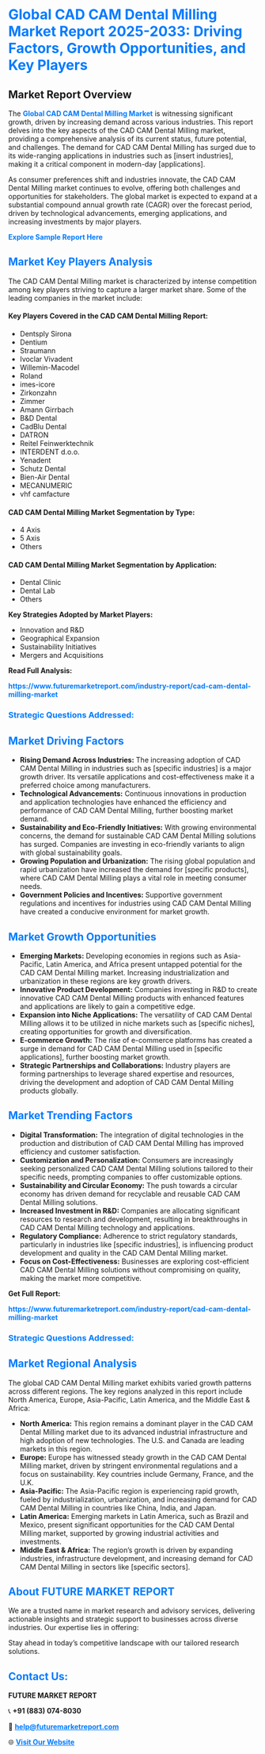 <h1 style="color: #007BFF;">Global CAD CAM Dental Milling Market Report 2025-2033: Driving Factors, Growth Opportunities, and Key Players</h1>

<section id="overview">
<h2>Market Report Overview</h2>
<p>The <a href="https://www.futuremarketreport.com/industry-report/cad-cam-dental-milling-market" style="color: #007BFF; text-decoration: none;"><strong>Global CAD CAM Dental Milling Market</strong></a> is witnessing significant growth, driven by increasing demand across various industries. This report delves into the key aspects of the CAD CAM Dental Milling market, providing a comprehensive analysis of its current status, future potential, and challenges. The demand for CAD CAM Dental Milling has surged due to its wide-ranging applications in industries such as [insert industries], making it a critical component in modern-day [applications].</p>
<p>As consumer preferences shift and industries innovate, the CAD CAM Dental Milling market continues to evolve, offering both challenges and opportunities for stakeholders. The global market is expected to expand at a substantial compound annual growth rate (CAGR) over the forecast period, driven by technological advancements, emerging applications, and increasing investments by major players.</p>
</section>

<section id="overview">
<p><a href="https://www.futuremarketreport.com/request-sample/reportId=80159" style="color: #007BFF; text-decoration: none;"><strong>Explore Sample Report Here</strong></a></p>
</section>

<section id="key-players">
<h2 style="color: #007BFF;">Market Key Players Analysis</h2>
<p>The CAD CAM Dental Milling market is characterized by intense competition among key players striving to capture a larger market share. Some of the leading companies in the market include:</p>
<h4>Key Players Covered in the CAD CAM Dental Milling Report:</h4>
<ul><li>Dentsply Sirona</li><li>Dentium</li><li>Straumann</li><li>Ivoclar Vivadent</li><li>Willemin-Macodel</li><li>Roland</li><li>imes-icore</li><li>Zirkonzahn</li><li>Zimmer</li><li>Amann Girrbach</li><li>B&amp;D Dental</li><li>CadBlu Dental</li><li>DATRON</li><li>Reitel Feinwerktechnik</li><li>INTERDENT d.o.o.</li><li>Yenadent</li><li>Schutz Dental</li><li>Bien-Air Dental</li><li>MECANUMERIC</li><li>vhf camfacture</li></ul>
<h4>CAD CAM Dental Milling Market Segmentation by Type:</h4>
<ul><li>4 Axis</li><li>5 Axis</li><li>Others</li></ul>

<h4>CAD CAM Dental Milling Market Segmentation by Application:</h4>
<ul><li>Dental Clinic</li><li>Dental Lab</li><li>Others</li></ul>
<p><strong>Key Strategies Adopted by Market Players:</strong></p>
<ul>
<li>Innovation and R&D</li>
<li>Geographical Expansion</li>
<li>Sustainability Initiatives</li>
<li>Mergers and Acquisitions</li>
</ul>
</section>

<section>
<p><strong>Read Full Analysis: </strong></p><a href="https://www.futuremarketreport.com/industry-report/cad-cam-dental-milling-market" style="color: #007BFF; text-decoration: none;"><strong>https://www.futuremarketreport.com/industry-report/cad-cam-dental-milling-market</strong></a>
<h3 style="color: #007BFF;">Strategic Questions Addressed:</h3>
</section>

<section id="driving-factors">
<h2 style="color: #007BFF;">Market Driving Factors</h2>
<ul>
<li><strong>Rising Demand Across Industries:</strong> The increasing adoption of CAD CAM Dental Milling in industries such as [specific industries] is a major growth driver. Its versatile applications and cost-effectiveness make it a preferred choice among manufacturers.</li>
<li><strong>Technological Advancements:</strong> Continuous innovations in production and application technologies have enhanced the efficiency and performance of CAD CAM Dental Milling, further boosting market demand.</li>
<li><strong>Sustainability and Eco-Friendly Initiatives:</strong> With growing environmental concerns, the demand for sustainable CAD CAM Dental Milling solutions has surged. Companies are investing in eco-friendly variants to align with global sustainability goals.</li>
<li><strong>Growing Population and Urbanization:</strong> The rising global population and rapid urbanization have increased the demand for [specific products], where CAD CAM Dental Milling plays a vital role in meeting consumer needs.</li>
<li><strong>Government Policies and Incentives:</strong> Supportive government regulations and incentives for industries using CAD CAM Dental Milling have created a conducive environment for market growth.</li>
</ul>
</section>

<section id="growth-opportunities">
<h2 style="color: #007BFF;">Market Growth Opportunities</h2>
<ul>
<li><strong>Emerging Markets:</strong> Developing economies in regions such as Asia-Pacific, Latin America, and Africa present untapped potential for the CAD CAM Dental Milling market. Increasing industrialization and urbanization in these regions are key growth drivers.</li>
<li><strong>Innovative Product Development:</strong> Companies investing in R&D to create innovative CAD CAM Dental Milling products with enhanced features and applications are likely to gain a competitive edge.</li>
<li><strong>Expansion into Niche Applications:</strong> The versatility of CAD CAM Dental Milling allows it to be utilized in niche markets such as [specific niches], creating opportunities for growth and diversification.</li>
<li><strong>E-commerce Growth:</strong> The rise of e-commerce platforms has created a surge in demand for CAD CAM Dental Milling used in [specific applications], further boosting market growth.</li>
<li><strong>Strategic Partnerships and Collaborations:</strong> Industry players are forming partnerships to leverage shared expertise and resources, driving the development and adoption of CAD CAM Dental Milling products globally.</li>
</ul>
</section>

<section id="trending-factors">
<h2 style="color: #007BFF;">Market Trending Factors</h2>
<ul>
<li><strong>Digital Transformation:</strong> The integration of digital technologies in the production and distribution of CAD CAM Dental Milling has improved efficiency and customer satisfaction.</li>
<li><strong>Customization and Personalization:</strong> Consumers are increasingly seeking personalized CAD CAM Dental Milling solutions tailored to their specific needs, prompting companies to offer customizable options.</li>
<li><strong>Sustainability and Circular Economy:</strong> The push towards a circular economy has driven demand for recyclable and reusable CAD CAM Dental Milling solutions.</li>
<li><strong>Increased Investment in R&D:</strong> Companies are allocating significant resources to research and development, resulting in breakthroughs in CAD CAM Dental Milling technology and applications.</li>
<li><strong>Regulatory Compliance:</strong> Adherence to strict regulatory standards, particularly in industries like [specific industries], is influencing product development and quality in the CAD CAM Dental Milling market.</li>
<li><strong>Focus on Cost-Effectiveness:</strong> Businesses are exploring cost-efficient CAD CAM Dental Milling solutions without compromising on quality, making the market more competitive.</li>
</ul>
</section>

<section>
<p><strong>Get Full Report: </strong></p><a href="https://www.futuremarketreport.com/industry-report/cad-cam-dental-milling-market" style="color: #007BFF; text-decoration: none;"><strong>https://www.futuremarketreport.com/industry-report/cad-cam-dental-milling-market</strong></a>
<h3 style="color: #007BFF;">Strategic Questions Addressed:</h3>
</section>


<section id="regional-analysis">
<h2 style="color: #007BFF;">Market Regional Analysis</h2>
<p>The global CAD CAM Dental Milling market exhibits varied growth patterns across different regions. The key regions analyzed in this report include North America, Europe, Asia-Pacific, Latin America, and the Middle East & Africa:</p>
<ul>
<li><strong>North America:</strong> This region remains a dominant player in the CAD CAM Dental Milling market due to its advanced industrial infrastructure and high adoption of new technologies. The U.S. and Canada are leading markets in this region.</li>
<li><strong>Europe:</strong> Europe has witnessed steady growth in the CAD CAM Dental Milling market, driven by stringent environmental regulations and a focus on sustainability. Key countries include Germany, France, and the U.K.</li>
<li><strong>Asia-Pacific:</strong> The Asia-Pacific region is experiencing rapid growth, fueled by industrialization, urbanization, and increasing demand for CAD CAM Dental Milling in countries like China, India, and Japan.</li>
<li><strong>Latin America:</strong> Emerging markets in Latin America, such as Brazil and Mexico, present significant opportunities for the CAD CAM Dental Milling market, supported by growing industrial activities and investments.</li>
<li><strong>Middle East & Africa:</strong> The region’s growth is driven by expanding industries, infrastructure development, and increasing demand for CAD CAM Dental Milling in sectors like [specific sectors].</li>
</ul>
</section>

<footer>
<h2 style="color: #007BFF;">About FUTURE MARKET REPORT</h2>
<p>We are a trusted name in market research and advisory services, delivering actionable insights and strategic support to businesses across diverse industries. Our expertise lies in offering:</p>

<p>Stay ahead in today’s competitive landscape with our tailored research solutions.</p>

<h2 style="color: #007BFF;">Contact Us:</h2>
<p><strong>FUTURE MARKET REPORT</strong></p>
<p>📞 <strong>+91 (883) 074-8030</strong></p>
<p>📧 <strong><a href="mailto:help@futuremarketreport.com" style="color: #007BFF;">help@futuremarketreport.com</a></strong></p>
<p>🌐 <strong><a href="https://www.futuremarketreport.com/" style="color: #007BFF;">Visit Our Website</a></strong></p>
</footer>